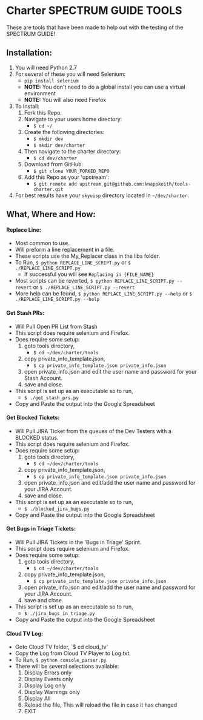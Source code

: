 # Charter SPECTRUM GUIDE TOOLS

These are tools that have been made to help out with the testing of the SPECTRUM GUIDE!

## Installation:

1. You will need Python 2.7
2. For several of these you will need Selenium:
   * `pip install selenium`
   * **NOTE:** You don't need to do a global install you can use a virtual environment
   * **NOTE:** You will also need Firefox
3. To Install:
    1. Fork this Repo.
    2. Navigate to your users home directory:
       * `$ cd ~/`
    3. Create the following directories:
       * `$ mkdir dev`
       * `$ mkdir dev/charter`
    4. Then navigate to the charter directory:
       * `$ cd dev/charter`
    5. Download from GitHub:
       * `$ git clone YOUR_FORKED_REPO`
    6. Add this Repo as your 'upstream':
       * `$ git remote add upstream git@github.com:knappkeith/tools-charter.git`
4. For best results have your `skyuisp` directory located in `~/dev/charter`.

## What, Where and How:

#### Replace Line:
* Most common to use.
* Will preform a line replacement in a file.
* These scripts use the My_Replacer class in the libs folder.
* To Run, `$ python REPLACE_LINE_SCRIPT.py` or `$ ./REPLACE_LINE_SCRIPT.py`
   * If successful you will see `Replacing in {FILE_NAME}`
* Most scripts can be reverted, `$ python REPLACE_LINE_SCRIPT.py --revert` or `$ ./REPLACE_LINE_SCRIPT.py --revert`
* More help can be found, `$ python REPLACE_LINE_SCRIPT.py --help` or `$ ./REPLACE_LINE_SCRIPT.py --help`

#### Get Stash PRs:
* Will Pull Open PR List from Stash
* This script does require selenium and Firefox.
* Does require some setup:
   1. goto tools directory, 
      - `$ cd ~/dev/charter/tools`
   2. copy private_info_template.json, 
      - `$ cp private_info_template.json private_info.json`
   3. open private_info.json and edit the user name and password for your Stash Account.
   4. save and close.
* This script is set up as an executable so to run, 
   - `$ ./get_stash_prs.py`
* Copy and Paste the output into the Google Spreadsheet

#### Get Blocked Tickets:
* Will Pull JIRA Ticket from the queues of the Dev Testers with a BLOCKED status.
* This script does require selenium and Firefox.
* Does require some setup:
   1. goto tools directory, 
      - `$ cd ~/dev/charter/tools`
   2. copy private_info_template.json, 
      - `$ cp private_info_template.json private_info.json`
   3. open private_info.json and edit/add the user name and password for your JIRA Account.
   4. save and close.
* This script is set up as an executable so to run, 
   - `$ ./blocked_jira_bugs.py`
* Copy and Paste the output into the Google Spreadsheet

#### Get Bugs in Triage Tickets:
* Will Pull JIRA Tickets in the 'Bugs in Triage' Sprint.
* This script does require selenium and Firefox.
* Does require some setup:
   1. goto tools directory, 
      - `$ cd ~/dev/charter/tools`
   2. copy private_info_template.json, 
      - `$ cp private_info_template.json private_info.json`
   3. open private_info.json and edit/add the user name and password for your JIRA Account.
   4. save and close.
* This script is set up as an executable so to run, 
   - `$ ./jira_bugs_in_triage.py`
* Copy and Paste the output into the Google Spreadsheet

#### Cloud TV Log:
* Goto Cloud TV folder, `$ cd cloud_tv'
* Copy the Log from Cloud TV Player to Log.txt.
* To Run, `$ python console_parser.py`
* There will be several selections available:
    1. Display Errors only
    2. Display Events only
    3. Display Log only
    4. Display Warnings only
    5. Display All
    6. Reload the file, This will reload the file in case it has changed
    7. EXIT
